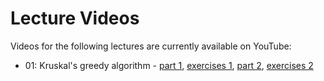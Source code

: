 # Lecture Videos 

Videos for the following lectures are currently available on YouTube:
- 01: Kruskal's greedy algorithm - [part 1](https://youtu.be/AriHQz6x3uY),  [exercises 1](https://youtu.be/tF4vR87fKkE),  [part 2](https://youtu.be/8i2XsxU-VL4),  [exercises 2](https://youtu.be/tF4vR87fKkE)     

